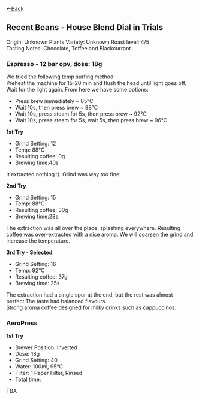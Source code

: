 [<-Back](./)

## Recent Beans - House Blend Dial in Trials

Origin: Unknown
Plants Variety: Unknown
Roast level: 4/5  
Tasting Notes: Chocolate, Toffee and Blackcurrant 

### Espresso - 12 bar opv, dose: 18g⁠

We tried the following temp surfing method:  
Preheat the machine for 15-20 min and flush the head until light goes off.  
Wait for the light again. From here we have some options:

* Press brew immediately ~ 85°C
* Wait 10s, then press brew ~ 88°C 
* Wait 10s, press steam for 5s, then press brew ~ 92°C
* Wait 10s, press steam for 5s, wait 5s, then press brew ~ 96°C

**1st Try**

* Grind Setting: 12
* Temp: 88°C
* Resulting coffee: 0g
* Brewing time:40s

It extracted nothing :). Grind was way too fine.

**2nd Try**

* Grind Setting: 15
* Temp: 88°C
* Resulting coffee: 30g
* Brewing time:28s

The extraction was all over the place, splashing everywhere.
Resulting coffee was over-extracted with a nice aroma.
We will coarsen the grind and increase the temperature.

**3rd Try - Selected**

* Grind Setting: 16
* Temp: 92°C
* Resulting coffee: 37g
* Brewing time: 25s

The extraction had a single spur at the end, but the rest was almost perfect.The taste had balanced flavours.  
Strong aroma coffee designed for milky drinks such as cappuccinos.

### AeroPress

**1st Try**

* Brewer Position: Inverted⁠
* Dose: 18g⁠
* Grind Setting: 40
* Water: 100ml, 95°C
* Filter: 1 Paper Filter, Rinsed⁠
* Total time: 

TBA